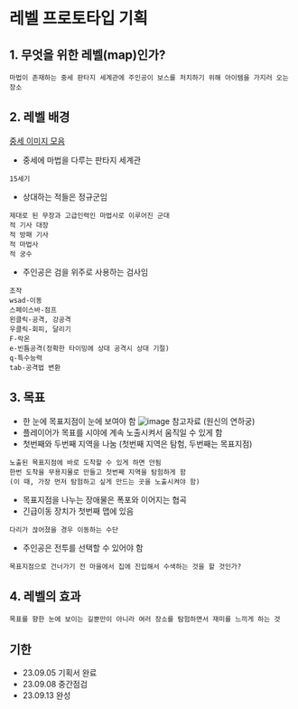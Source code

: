 # 레벨 프로토타입 기획
## 1. 무엇을 위한 레벨(map)인가?

```
마법이 존재하는 중세 판타지 세계관에 주인공이 보스를 처치하기 위해 아이템을 가지러 오는 장소
```

## 2. 레벨 배경

[중세 이미지 모음](https://pin.it/2RcNbgp)

- 중세에 마법을 다루는 판타지 세계관
```
15세기
```
- 상대하는 적들은 정규군임
```
제대로 된 무장과 고급인력인 마법사로 이루어진 군대
적 기사 대장
적 방패 기사
적 마법사
적 궁수
```
- 주인공은 검을 위주로 사용하는 검사임
```
조작
wsad-이동
스페이스바-점프
왼클릭-공격, 강공격
우클릭-회피, 달리기
F-락온
e-빈틈공격(정확한 타이밍에 상대 공격시 상대 기절)
q-특수능력
tab-공격법 변환
```
## 3. 목표

- 한 눈에 목표지점이 눈에 보여야 함
![image](https://github.com/JM94Ent/TIL-WIL/assets/143363550/5b636948-3dda-4d7d-863a-c9340ae5f859)
참고자료 (원신의 연하궁)
- 플레이어가 목표를 시야에 계속 노출시켜서 움직일 수 있게 함
- 첫번째와 두번째 지역을 나눔 (첫번째 지역은 탐험, 두번째는 목표지점)
```
노출된 목표지점에 바로 도착할 수 있게 하면 안됨
한번 도착을 무용지물로 만들고 첫번째 지역을 탐험하게 함
(이 때, 가장 먼저 탐험하고 싶게 만드는 곳을 노출시켜야 함)
```
- 목표지점을 나누는 장애물은 폭포와 이어지는 협곡
- 긴급이동 장치가 첫번째 맵에 있음
```
다리가 끊어졌을 경우 이동하는 수단
```
- 주인공은 전투를 선택할 수 있어야 함
```
목표지점으로 건너가기 전 마을에서 집에 진입해서 수색하는 것을 할 것인가?
```

## 4. 레벨의 효과

```
목표를 향한 눈에 보이는 길뿐만이 아니라 여러 장소를 탐험하면서 재미를 느끼게 하는 것
```

## 기한
- 23.09.05 기획서 완료
- 23.09.08 중간점검
- 23.09.13 완성
  



